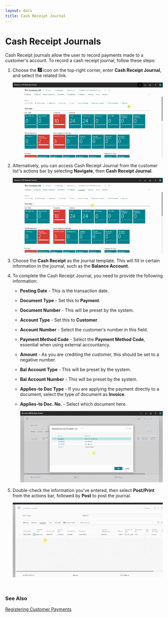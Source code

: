 ```yaml
---
layout: docs
title: Cash Receipt Journal
---
```


# Cash Receipt Journals
Cash Receipt journals allow the user to record payments made to a customer's account. To record a cash receipt journal, follow these steps:
1. Choose the ![](media/search_icon.png) icon on the top-right corner, enter **Cash Receipt Journal**, and select the related link.

   ![](media/garagehive-cash-receipt-journal1.gif)

2. Alternatively, you can access Cash Receipt Journal from the customer list's actions bar by selecting **Navigate**, then **Cash Receipt Journal**. 

   ![](media/garagehive-cash-receipt-journal2.gif)

3. Choose the **Cash Receipt** as the journal template. This will fill in certain information in the journal, such as the **Balance Account**.
4. To complete the Cash Receipt Journal, you need to provide the following information:

   * **Posting Date** - This is the transaction date.
   * **Document Type** - Set this to **Payment**.
   * **Document Number** - This will be preset by the system.
   * **Account Type** - Set this to **Customer**.
   * **Account Number** - Select the customer's number in this field.
   * **Payment Method Code** - Select the **Payment Method Code**, essential when using external accountancy.
   * **Amount** - As you are crediting the customer, this should be set to a negative number.
   * **Bal Account Type** - This will be preset by the system.
   * **Bal Account Number** - This will be preset by the system.
   * **Applies-to Doc Type** - If you are applying the payment directly to a document, select the type of document as **Invoice**. 
   * **Applies-to Doc. No.** - Select which document here. 

      ![](media/garagehive-cash-receipt-journal3.gif)

5. Double-check the information you've entered, then select **Post/Print** from the actions bar, followed by **Post** to post the journal.

   ![](media/garagehive-cash-receipt-journal4.gif)


<br>

### See Also
[Registering Customer Payments](garagehive-registering-customer-payments.html)
